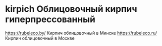# kirpich Облицовочный кирпич гиперпрессованный
https://rubeleco.by/ Кирпич облицовочный в Минске
https://rubeleco.ru/ Кирпич облицовочный в Москве
